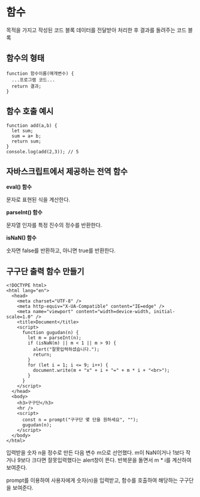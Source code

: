# 함수
목적을 가지고 작성된 코드 블록
데이터를 전달받아 처리한 후 결과를 돌려주는 코드 블록

## 함수의 형태

```
function 함수이름(매개변수) {
  ...프로그램 코드...
  return 결과;
}
```

## 함수 호출 예시

```
function add(a,b) {
  let sum;
  sum = a+ b;
  return sum;
}
console.log(add(2,3)); // 5
```

## 자바스크립트에서 제공하는 전역 함수
**eval() 함수**

문자로 표현된 식을 계산한다.

**parseInt() 함수**

문자열 인자를 특정 진수의 정수를 반환한다.

**isNaN() 함수**

숫자면 false를 반환하고, 아니면 true를 반환한다.

## 구구단 출력 함수 만들기
```
<!DOCTYPE html>
<html lang="en">
  <head>
    <meta charset="UTF-8" />
    <meta http-equiv="X-UA-Compatible" content="IE=edge" />
    <meta name="viewport" content="width=device-width, initial-scale=1.0" />
    <title>Document</title>
    <script>
      function gugudan(n) {
        let m = parseInt(n);
        if (isNaN(m) || m < 1 || m > 9) {
          alert("잘못입력하셨습니다.");
          return;
        }
        for (let i = 1; i <= 9; i++) {
          document.write(m + "x" + i + "=" + m * i + "<br>");
        }
      }
    </script>
  </head>
  <body>
    <h3>구구단</h3>
    <hr />
    <script>
      const n = prompt("구구단 몇 단을 원하세요", "");
      gugudan(n);
    </script>
  </body>
</html>
```

입력받을 숫자 n을 정수로 만든 다음 변수 m으로 선언했다.
m이 NaN이거나 1보다 작거나 9보다 크다면 잘못입력했다는 alert창이 뜬다.
반복문을 돌면서 m * i를 계산하여 보여준다.

prompt를 이용하여 사용자에게 숫자(n)을 입력받고, 함수를 호출하여 해당하는 구구단을 보여준다.